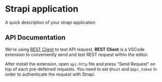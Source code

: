 # Strapi application

A quick description of your strapi application

## API Documentation

We're using [REST Client](https://github.com/Huachao/vscode-restclient) to test API request.
**REST Client** is a VSCode extension to conveniently send and test REST request within the editor.

After install the extension, open `api.http` file and press "Send Request" on top of each pre-defeined requests. You need to set `@host` and `@api_token` in order to authenticate the request with Strapi.
